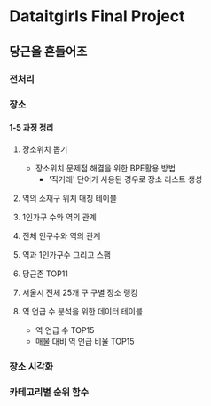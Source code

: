 # Dataitgirls Final Project
## 당근을 흔들어조

### 전처리

### 장소
#### 1-5 과정 정리
1. 장소위치 뽑기
   * 장소위치 문제점 해결을 위한 BPE활용 방법
     * '직거래' 단어가 사용된 경우로 장소 리스트 생성
2. 역의 소재구 위치 매칭 테이블
3. 1인가구 수와 역의 관계
4. 전체 인구수와 역의 관계
5. 역과 1인가구수 그리고 스팸


6. 당근존 TOP11
7. 서울시 전체 25개 구 구별 장소 랭킹
8. 역 언급 수 분석을 위한 데이터 테이블
   * 역 언급 수 TOP15
   * 매물 대비 역 언급 비율 TOP15

### 장소 시각화
### 카테고리별 순위 함수
